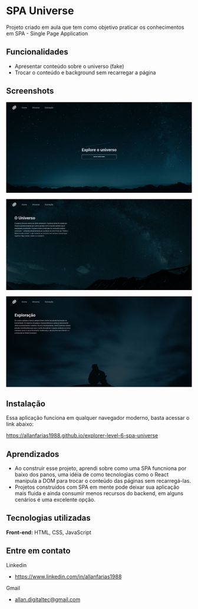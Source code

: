 # SPA Universe

Projeto criado em aula que tem como objetivo praticar os conhecimentos em SPA - Single Page Application

## Funcionalidades

- Apresentar conteúdo sobre o universo (fake)
- Trocar o conteúdo e background sem recarregar a página

## Screenshots

![App Screenshot](https://github.com/allanfarias1988/explorer-level-6-spa-universe/blob/main/docs/home-page.png?raw=true)

![App Screenshot](https://github.com/allanfarias1988/explorer-level-6-spa-universe/blob/main/docs/universo.png?raw=true)

![App Screenshot](https://github.com/allanfarias1988/explorer-level-6-spa-universe/blob/main/docs/exploracao.png?raw=true)


## Instalação

Essa aplicação funciona em qualquer navegador moderno, basta acessar o link abaixo:

https://allanfarias1988.github.io/explorer-level-6-spa-universe

    
## Aprendizados

- Ao construir esse projeto, aprendi sobre como uma SPA funcniona por baixo dos panos, uma idéia de como tecnologias como o React manipula a DOM para trocar o conteúdo das páginas sem recarregá-las.
- Projetos construídos com SPA em mente pode deixar sua aplicação mais fluida e ainda consumir menos recursos do backend, em alguns cenários é uma excelente opção.


## Tecnologias utilizadas

**Front-end:** HTML, CSS, JavaScript


## Entre em contato

Linkedin

- https://www.linkedin.com/in/allanfarias1988


Gmail

- allan.digitaltec@gmail.com
